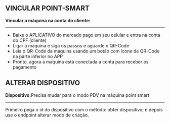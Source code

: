 ## VINCULAR POINT-SMART

<b>Vincular a máquina na conta do cliente:</b><br><hr>

- Baixe o APLICATIVO do mercado pago em seu celular e entra na conta do CPF (cliente)<br>
- Ligar a maquina e siga os passos e aguarde o QR-Code<br>
- Leia o QR-Code da máquina usando um botão com ícone de QR-Code na parte inferior no APP<br>
- Pronto, agora a maquina está conectada a conta para receber os pagamento </b><br>

## ALTERAR DISPOSITIVO

<b>Dispositivo:</b>Precisa mudar para o modo PDV na máquina point smart<br><hr>
Primeiro pega o id do dispositivo com o método: obter dispositivo; e depois use o endpoint alterar modo de criação.
